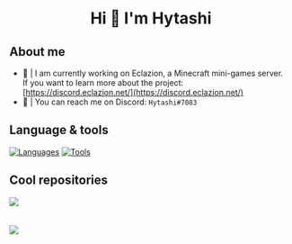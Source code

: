 
<h1 align="center">Hi 👋 I'm Hytashi</h1>


About me
------
- :rocket: | I am currently working on Eclazion, a Minecraft mini-games server.  
If you want to learn more about the project: [https://discord.eclazion.net/](https://discord.eclazion.net/)
- :milky_way: | You can reach me on Discord:  `Hytashi#7083`


Language & tools
------
[![Languages](https://skillicons.dev/icons?i=java,c,html,css,mongodb,git,github,idea,vercel)](https://github.com/Hytashi)
[![Tools](https://skillicons.dev/icons?i=mongodb,git,github,idea,vercel)](https://github.com/Hytashi)


Cool repositories
------
[![](https://github-readme-stats.vercel.app/api/pin/?username=Hytashi&repo=Frame&theme=nord)](https://github.com/Hytashi/Frame)
<br><br><br>
![](https://komarev.com/ghpvc/?username=Hytashi&style=flat-square)
